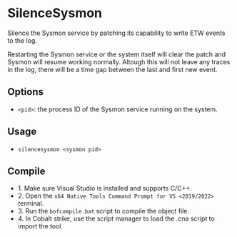 # SilenceSysmon
Silence the Sysmon service by patching its capability to write ETW events to the log.

Restarting the Sysmon service or the system itself will clear the patch and Sysmon will resume working normally. Altough this will not leave any traces in the log, there will be a time gap between the last and first new event.

## Options
* `<pid>`: the process ID of the Sysmon service running on the system.

## Usage
* `silencesysmon <sysmon pid>`

## Compile
- 1\. Make sure Visual Studio is installed and supports C/C++.
- 2\. Open the `x64 Native Tools Command Prompt for VS <2019/2022>` terminal.
- 3\. Run the `bofcompile.bat` script to compile the object file. 
- 4\. In Cobalt strike, use the script manager to load the .cna script to import the tool. 
